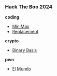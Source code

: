### Hack The Boo 2024

**coding**
- [MiniMax](/2024_HackTheBooCTF/coding/MiniMax/)
- [Replacement](/2024_HackTheBooCTF/coding/Replacement/)

**crypto**
- [Binary Basis](/2024_HackTheBooCTF/crypto/BinaryBasis/)

**pwn**
- [El Mundo](/2024_HackTheBooCTF/pwn/ElMundo/)